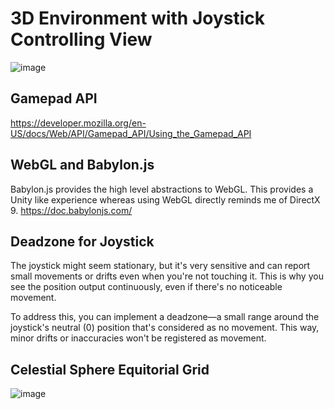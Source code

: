 # 3D Environment with Joystick Controlling View
![image](https://github.com/stefonalfaro/WebGL_3D_World_GameController/assets/45152948/1f7c9fad-b763-4ae6-a786-679ecb61050b)

## Gamepad API
https://developer.mozilla.org/en-US/docs/Web/API/Gamepad_API/Using_the_Gamepad_API

## WebGL and Babylon.js
Babylon.js provides the high level abstractions to WebGL. This provides a Unity like experience whereas using WebGL directly reminds me of DirectX 9.
https://doc.babylonjs.com/

## Deadzone for Joystick
The joystick might seem stationary, but it's very sensitive and can report small movements or drifts even when you're not touching it. This is why you see the position output continuously, even if there's no noticeable movement.

To address this, you can implement a deadzone—a small range around the joystick's neutral (0) position that's considered as no movement. This way, minor drifts or inaccuracies won't be registered as movement. 

## Celestial Sphere Equitorial Grid
![image](https://github.com/stefonalfaro/WebGL_3D_World_GameController/assets/45152948/1d5f5c3c-4d71-4409-81e0-bab406c8591e)

